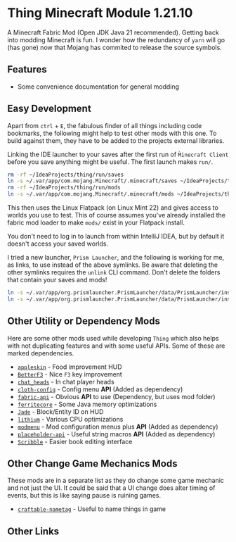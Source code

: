 # Thing Minecraft Module 1.21.10

A Minecraft Fabric Mod (Open JDK Java 21 recommended). Getting back into modding Minecraft is fun.
I wonder how the redundancy of `yarn` will go (has gone) now that Mojang has commited to release the source
symbols.

## Features

* Some convenience documentation for general modding

## Easy Development

Apart from `ctrl` + `E`, the fabulous finder of all things including code bookmarks, the following might help to test
other mods with this one. To build against them, they have to be added to the projects external libraries.

Linking the IDE launcher to your saves after the first run of `M̀inecraft Client` before you
save anything might be useful. The first launch makes `run/`.

```bash
rm -rf ~/IdeaProjects/thing/run/saves
ln -s ~/.var/app/com.mojang.Minecraft/.minecraft/saves ~/IdeaProjects/thing/run
rm -rf ~/IdeaProjects/thing/run/mods
ln -s ~/.var/app/com.mojang.Minecraft/.minecraft/mods ~/IdeaProjects/thing/run
```

This then uses the Linux Flatpack (on Linux Mint 22) and gives
access to worlds you use to test. This of course assumes you've
already installed the fabric mod loader to make `mods/` exist
in your Flatpack install.

You don't need to log in to launch from within IntelliJ IDEA,
but by default it doesn't access your saved worlds.

I tried a new launcher, `Prism Launcher`, and the following is working for me, as links, to use instead
of the above symlinks. Be aware that deleting the other symlinks requires the `unlink` CLI command. Don't delete
the folders that contain your saves and mods!

```bash
ln -s ~/.var/app/org.prismlauncher.PrismLauncher/data/PrismLauncher/instances/1.21.10.Fabric/minecraft/saves ~/IdeaProjects/thing/run
ln -s ~/.var/app/org.prismlauncher.PrismLauncher/data/PrismLauncher/instances/1.21.10.Fabric/minecraft/mods ~/IdeaProjects/thing/run
```

## Other Utility or Dependency Mods

Here are some other mods used while developing `Thing` which also helps with not duplicating features and with
some useful APIs. Some of these are marked dependencies.

* [`appleskin`](https://modrinth.com/mod/appleskin) - Food improvement HUD
* [`BetterF3`](https://modrinth.com/mod/betterf3) - Nice `F3` key improvement
* [`chat_heads`](https://modrinth.com/mod/chat-heads) - In chat player heads
* [`cloth-config`](https://modrinth.com/mod/cloth-config) - Config menu **API** (Added as dependency)
* [`fabric-api`](https://modrinth.com/mod/fabric-api) - Obvious **API** to use (Dependency, but uses mod folder)
* [`ferritecore`](https://modrinth.com/mod/ferrite-core) - Some Java memory optimizations
* [`Jade`](https://modrinth.com/mod/jade) - Block/Entity ID on HUD
* [`lithium`](https://modrinth.com/mod/lithium) - Various CPU optimizations
* [`modmenu`](https://modrinth.com/mod/modmenu) - Mod configuration menus plus **API** (Added as dependency)
* [`placeholder-api`](https://modrinth.com/mod/placeholder-api) - Useful string macros **API** (Added as dependency)
* [`Scribble`](https://modrinth.com/mod/scribble) - Easier book editing interface

## Other Change Game Mechanics Mods

These mods are in a separate list as they do change some game mechanic and not just the UI. It could be
said that a UI change does alter timing of events, but this is like saying pause is ruining games.

* [`craftable-nametag`](https://modrinth.com/datapack/craftable-nametag) - Useful to name things in game

## Other Links

